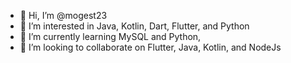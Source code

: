 - 👋 Hi, I’m @mogest23
- 👀 I’m interested in Java, Kotlin, Dart, Flutter, and Python 
- 🌱 I’m currently learning MySQL and Python,
- 💞️ I’m looking to collaborate on Flutter, Java, Kotlin, and NodeJs

<!---
mogest23/mogest23 is a ✨ special ✨ repository because its `README.md` (this file) appears on your GitHub profile.
You can click the Preview link to take a look at your changes.
--->
